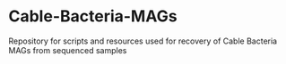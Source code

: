 # Cable-Bacteria-MAGs
Repository for scripts and resources used for recovery of Cable Bacteria MAGs from sequenced samples
